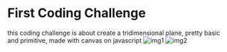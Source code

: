 # First Coding Challenge
this coding challenge is about create a tridimensional plane, pretty basic and primitive, made with canvas on javascript
![img1](https://i.imgur.com/xKBsRZX.png)
![img2](https://i.imgur.com/5NLbqDP.png)

